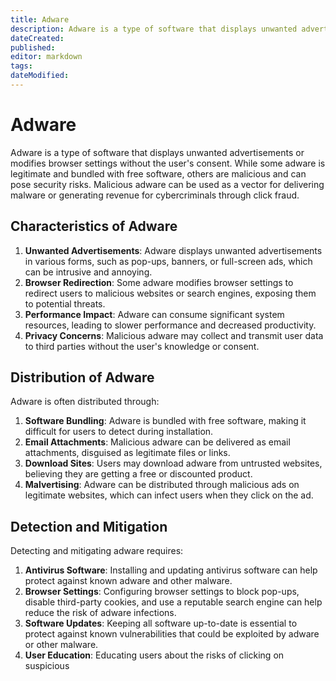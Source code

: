 ```yaml
---
title: Adware
description: Adware is a type of software that displays unwanted advertisements or modifies browser settings without the user's consent. While some adware is legitimate and bundled with free software, others are malicious and can pose security risks. Malicious adware can be used as a vector for delivering malware or generating revenue for cybercriminals through click fraud.
dateCreated: 
published: 
editor: markdown
tags: 
dateModified: 
---
```

# Adware

Adware is a type of software that displays unwanted advertisements or modifies browser settings without the user's consent. While some adware is legitimate and bundled with free software, others are malicious and can pose security risks. Malicious adware can be used as a vector for delivering malware or generating revenue for cybercriminals through click fraud.

## Characteristics of Adware

1. **Unwanted Advertisements**: Adware displays unwanted advertisements in various forms, such as pop-ups, banners, or full-screen ads, which can be intrusive and annoying.
2. **Browser Redirection**: Some adware modifies browser settings to redirect users to malicious websites or search engines, exposing them to potential threats.
3. **Performance Impact**: Adware can consume significant system resources, leading to slower performance and decreased productivity.
4. **Privacy Concerns**: Malicious adware may collect and transmit user data to third parties without the user's knowledge or consent.

## Distribution of Adware

Adware is often distributed through:

1. **Software Bundling**: Adware is bundled with free software, making it difficult for users to detect during installation.
2. **Email Attachments**: Malicious adware can be delivered as email attachments, disguised as legitimate files or links.
3. **Download Sites**: Users may download adware from untrusted websites, believing they are getting a free or discounted product.
4. **Malvertising**: Adware can be distributed through malicious ads on legitimate websites, which can infect users when they click on the ad.

## Detection and Mitigation

Detecting and mitigating adware requires:

1. **Antivirus Software**: Installing and updating antivirus software can help protect against known adware and other malware.
2. **Browser Settings**: Configuring browser settings to block pop-ups, disable third-party cookies, and use a reputable search engine can help reduce the risk of adware infections.
3. **Software Updates**: Keeping all software up-to-date is essential to protect against known vulnerabilities that could be exploited by adware or other malware.
4. **User Education**: Educating users about the risks of clicking on suspicious
